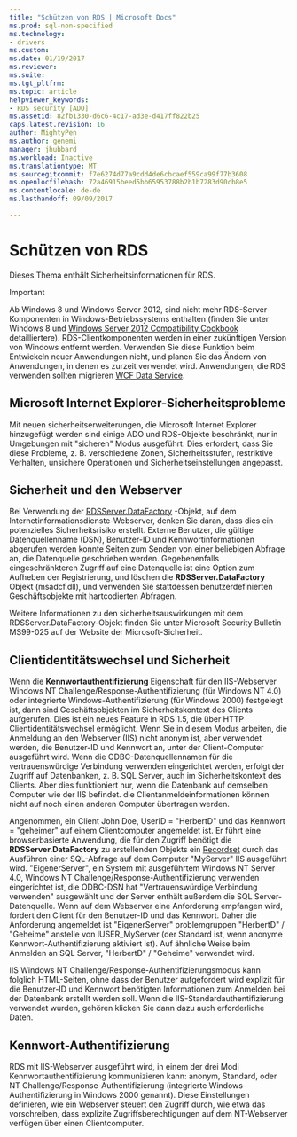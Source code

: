 ```yaml
---
title: "Schützen von RDS | Microsoft Docs"
ms.prod: sql-non-specified
ms.technology:
- drivers
ms.custom: 
ms.date: 01/19/2017
ms.reviewer: 
ms.suite: 
ms.tgt_pltfrm: 
ms.topic: article
helpviewer_keywords:
- RDS security [ADO]
ms.assetid: 82fb1330-d6c6-4c17-ad3e-d417ff822b25
caps.latest.revision: 16
author: MightyPen
ms.author: genemi
manager: jhubbard
ms.workload: Inactive
ms.translationtype: MT
ms.sourcegitcommit: f7e6274d77a9cdd4de6cbcaef559ca99f77b3608
ms.openlocfilehash: 72a46915beed5bb65953788b2b1b7283d90cb8e5
ms.contentlocale: de-de
ms.lasthandoff: 09/09/2017

---
```

# <a name="securing-rds-applications"></a>Schützen von RDS
Dieses Thema enthält Sicherheitsinformationen für RDS.  
  
> [!IMPORTANT]
>  Ab Windows 8 und Windows Server 2012, sind nicht mehr RDS-Server-Komponenten in Windows-Betriebssystems enthalten (finden Sie unter Windows 8 und [Windows Server 2012 Compatibility Cookbook](https://www.microsoft.com/en-us/download/details.aspx?id=27416) detailliertere). RDS-Clientkomponenten werden in einer zukünftigen Version von Windows entfernt werden. Verwenden Sie diese Funktion beim Entwickeln neuer Anwendungen nicht, und planen Sie das Ändern von Anwendungen, in denen es zurzeit verwendet wird. Anwendungen, die RDS verwenden sollten migrieren [WCF Data Service](http://go.microsoft.com/fwlink/?LinkId=199565).  
  
## <a name="microsoft-internet-explorer-security-issues"></a>Microsoft Internet Explorer-Sicherheitsprobleme  
 Mit neuen sicherheitserweiterungen, die Microsoft Internet Explorer hinzugefügt werden sind einige ADO und RDS-Objekte beschränkt, nur in Umgebungen mit "sicheren" Modus ausgeführt. Dies erfordert, dass Sie diese Probleme, z. B. verschiedene Zonen, Sicherheitsstufen, restriktive Verhalten, unsichere Operationen und Sicherheitseinstellungen angepasst.  
  
## <a name="security-and-your-web-server"></a>Sicherheit und den Webserver  
 Bei Verwendung der [RDSServer.DataFactory](../../../ado/reference/rds-api/datafactory-object-rdsserver.md) -Objekt, auf dem Internetinformationsdienste-Webserver, denken Sie daran, dass dies ein potenzielles Sicherheitsrisiko erstellt. Externe Benutzer, die gültige Datenquellenname (DSN), Benutzer-ID und Kennwortinformationen abgerufen werden konnte Seiten zum Senden von einer beliebigen Abfrage an, die Datenquelle geschrieben werden. Gegebenenfalls eingeschränkteren Zugriff auf eine Datenquelle ist eine Option zum Aufheben der Registrierung, und löschen die **RDSServer.DataFactory** Objekt (msadcf.dll), und verwenden Sie stattdessen benutzerdefinierten Geschäftsobjekte mit hartcodierten Abfragen.  
  
 Weitere Informationen zu den sicherheitsauswirkungen mit dem RDSServer.DataFactory-Objekt finden Sie unter Microsoft Security Bulletin MS99-025 auf der Website der Microsoft-Sicherheit.  
  
## <a name="client-impersonation-and-security"></a>Clientidentitätswechsel und Sicherheit  
 Wenn die **Kennwortauthentifizierung** Eigenschaft für den IIS-Webserver Windows NT Challenge/Response-Authentifizierung (für Windows NT 4.0) oder integrierte Windows-Authentifizierung (für Windows 2000) festgelegt ist, dann sind Geschäftsobjekten im Sicherheitskontext des Clients aufgerufen. Dies ist ein neues Feature in RDS 1.5, die über HTTP Clientidentitätswechsel ermöglicht. Wenn Sie in diesem Modus arbeiten, die Anmeldung an den Webserver (IIS) nicht anonym ist, aber verwendet werden, die Benutzer-ID und Kennwort an, unter der Client-Computer ausgeführt wird. Wenn die ODBC-Datenquellennamen für die vertrauenswürdige Verbindung verwenden eingerichtet werden, erfolgt der Zugriff auf Datenbanken, z. B. SQL Server, auch im Sicherheitskontext des Clients. Aber dies funktioniert nur, wenn die Datenbank auf demselben Computer wie der IIS befindet. die Clientanmeldeinformationen können nicht auf noch einen anderen Computer übertragen werden.  
  
 Angenommen, ein Client John Doe, UserID = "HerbertD" und das Kennwort = "geheimer" auf einem Clientcomputer angemeldet ist. Er führt eine browserbasierte Anwendung, die für den Zugriff benötigt die **RDSServer.DataFactory** zu erstellenden Objekts ein [Recordset](../../../ado/reference/ado-api/recordset-object-ado.md) durch das Ausführen einer SQL-Abfrage auf dem Computer "MyServer" IIS ausgeführt wird. "EigenerServer", ein System mit ausgeführtem Windows NT Server 4.0, Windows NT Challenge/Response-Authentifizierung verwenden eingerichtet ist, die ODBC-DSN hat "Vertrauenswürdige Verbindung verwenden" ausgewählt und der Server enthält außerdem die SQL Server-Datenquelle. Wenn auf dem Webserver eine Anforderung empfangen wird, fordert den Client für den Benutzer-ID und das Kennwort. Daher die Anforderung angemeldet ist "EigenerServer" problemgruppen "HerbertD" / "Geheime" anstelle von IUSER_MyServer (der Standard ist, wenn anonyme Kennwort-Authentifizierung aktiviert ist). Auf ähnliche Weise beim Anmelden an SQL Server, "HerbertD" / "Geheime" verwendet wird.  
  
 IIS Windows NT Challenge/Response-Authentifizierungsmodus kann folglich HTML-Seiten, ohne dass der Benutzer aufgefordert wird explizit für die Benutzer-ID und Kennwort benötigten Informationen zum Anmelden bei der Datenbank erstellt werden soll. Wenn die IIS-Standardauthentifizierung verwendet wurden, gehören klicken Sie dann dazu auch erforderliche Daten.  
  
## <a name="password-authentication"></a>Kennwort-Authentifizierung  
 RDS mit IIS-Webserver ausgeführt wird, in einem der drei Modi Kennwortauthentifizierung kommunizieren kann: anonym, Standard, oder NT Challenge/Response-Authentifizierung (integrierte Windows-Authentifizierung in Windows 2000 genannt). Diese Einstellungen definieren, wie ein Webserver steuert den Zugriff durch, wie etwa das vorschreiben, dass explizite Zugriffsberechtigungen auf dem NT-Webserver verfügen über einen Clientcomputer.



